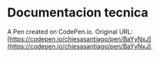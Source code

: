 # Documentacion tecnica

A Pen created on CodePen.io. Original URL: [https://codepen.io/chiesasantiago/pen/BaYyNxJ](https://codepen.io/chiesasantiago/pen/BaYyNxJ).

